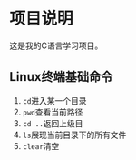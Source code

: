 # 项目说明

这是我的C语言学习项目。

## Linux终端基础命令

1. `cd`进入某一个目录
2. `pwd`查看当前路径
3. `cd ..`返回上级目
4. `ls`展现当前目录下的所有文件
5. `clear`清空